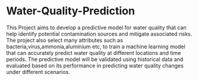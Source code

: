 # Water-Quality-Prediction
This Project aims to develop a predictive model for water quality that can help identify potential contamination sources and mitigate associated risks. The project also select many attributes such as bacteria,virus,ammonia,aluminium etc, to train a machine learning model that can accurately predict water quality at different locations and time periods. The predictive model will be validated using historical data and evaluated based on its performance in predicting water quality changes under different scenarios.
